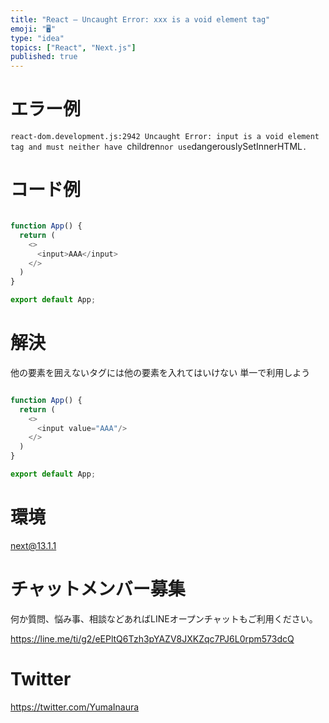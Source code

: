 ```yaml
---
title: "React – Uncaught Error: xxx is a void element tag"
emoji: "🖥"
type: "idea"
topics: ["React", "Next.js"]
published: true
---
```


# エラー例

`react-dom.development.js:2942 Uncaught Error: input is a void element tag and must neither have `children` nor use `dangerouslySetInnerHTML`.`

# コード例

```js

function App() {
  return (
    <>
      <input>AAA</input>
    </>
  )
}

export default App;
```

# 解決

他の要素を囲えないタグには他の要素を入れてはいけない
単一で利用しよう

```js

function App() {
  return (
    <>
      <input value="AAA"/>
    </>
  )
}

export default App;


```

# 環境

next@13.1.1

# チャットメンバー募集


何か質問、悩み事、相談などあればLINEオープンチャットもご利用ください。

https://line.me/ti/g2/eEPltQ6Tzh3pYAZV8JXKZqc7PJ6L0rpm573dcQ


# Twitter

https://twitter.com/YumaInaura

